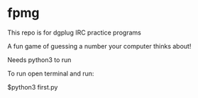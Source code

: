 # fpmg
This repo is for dgplug IRC practice programs

A fun game of guessing a number your computer thinks about!

Needs python3 to run

To run open terminal and run:

$python3 first.py
